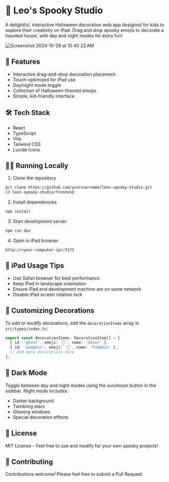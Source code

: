 # 🎃 Leo's Spooky Studio

A delightful, interactive Halloween decoration web app designed for kids to explore their creativity on iPad. Drag and drop spooky emojis to decorate a haunted house, with day and night modes for extra fun!

![Screenshot 2024-10-28 at 10 40 22 AM](https://github.com/user-attachments/assets/63ae6b73-c9a2-4b55-b962-e2fef109878a)

## 🚀 Features

- Interactive drag-and-drop decoration placement
- Touch-optimized for iPad use
- Day/night mode toggle
- Collection of Halloween-themed emojis
- Simple, kid-friendly interface

## 🛠️ Tech Stack

- React
- TypeScript
- Vite
- Tailwind CSS
- Lucide Icons

## 🏃‍♂️ Running Locally

1. Clone the repository
```bash
git clone https://github.com/yourusername/leos-spooky-studio.git
cd leos-spooky-studio/frontend
```

2. Install dependencies
```bash
npm install
```

3. Start development server
```bash
npm run dev
```

4. Open in iPad browser
```
http://<your-computer-ip>:5173
```

## 📱 iPad Usage Tips

- Use Safari browser for best performance
- Keep iPad in landscape orientation
- Ensure iPad and development machine are on same network
- Disable iPad screen rotation lock

## 🎨 Customizing Decorations

To add or modify decorations, edit the `decorationItems` array in `src/types/index.ts`:

```typescript
export const decorationItems: DecorationItem[] = [
  { id: 'ghost', emoji: '👻', name: 'Ghost' },
  { id: 'pumpkin', emoji: '🎃', name: 'Pumpkin' },
  // Add more decorations here
];
```

## 🌙 Dark Mode

Toggle between day and night modes using the sun/moon button in the sidebar. Night mode includes:
- Darker background
- Twinkling stars
- Glowing windows
- Special decoration effects

## 📝 License

MIT License - Feel free to use and modify for your own spooky projects!

## 👻 Contributing

Contributions welcome! Please feel free to submit a Pull Request.
